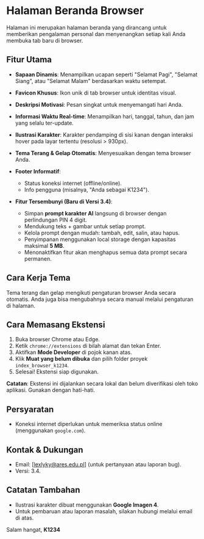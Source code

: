 # Halaman Beranda Browser
Halaman ini merupakan halaman beranda yang dirancang untuk memberikan pengalaman personal dan menyenangkan setiap kali Anda membuka tab baru di browser.

## Fitur Utama
* **Sapaan Dinamis**: Menampilkan ucapan seperti "Selamat Pagi", "Selamat Siang", atau "Selamat Malam" berdasarkan waktu setempat.
* **Favicon Khusus**: Ikon unik di tab browser untuk identitas visual.
* **Deskripsi Motivasi**: Pesan singkat untuk menyemangati hari Anda.
* **Informasi Waktu Real-time**: Menampilkan hari, tanggal, tahun, dan jam yang selalu ter-update.
* **Ilustrasi Karakter**: Karakter pendamping di sisi kanan dengan interaksi hover pada layar tertentu (resolusi > 930px).
* **Tema Terang & Gelap Otomatis**: Menyesuaikan dengan tema browser Anda.
* **Footer Informatif**:

  * Status koneksi internet (offline/online).
  * Info pengguna (misalnya, "Anda sebagai K1234").
* **Fitur Tersembunyi (Baru di Versi 3.4)**:

  * Simpan **prompt karakter AI** langsung di browser dengan perlindungan PIN 4 digit.
  * Mendukung teks + gambar untuk setiap prompt.
  * Kelola prompt dengan mudah: tambah, edit, salin, atau hapus.
  * Penyimpanan menggunakan local storage dengan kapasitas maksimal **5 MB**.
  * Menonaktifkan fitur akan menghapus semua data prompt secara permanen.

## Cara Kerja Tema
Tema terang dan gelap mengikuti pengaturan browser Anda secara otomatis. Anda juga bisa mengubahnya secara manual melalui pengaturan di halaman.

## Cara Memasang Ekstensi
1. Buka browser Chrome atau Edge.
2. Ketik `chrome://extensions` di bilah alamat dan tekan Enter.
3. Aktifkan **Mode Developer** di pojok kanan atas.
4. Klik **Muat yang belum dibuka** dan pilih folder proyek `index_browser_k1234`.
5. Selesai! Ekstensi siap digunakan.

**Catatan**: Ekstensi ini dijalankan secara lokal dan belum diverifikasi oleh toko aplikasi. Gunakan dengan hati-hati.

## Persyaratan
* Koneksi internet diperlukan untuk memeriksa status online (menggunakan `google.com`).

## Kontak & Dukungan
* Email: \[[lexlyky@ares.edu.pl](mailto:lexlyky@ares.edu.pl)] (untuk pertanyaan atau laporan bug).
* Versi: 3.4.

## Catatan Tambahan
* Ilustrasi karakter dibuat menggunakan **Google Imagen 4**.
* Untuk pembaruan atau laporan masalah, silakan hubungi melalui email di atas.

Salam hangat,
**K1234**
